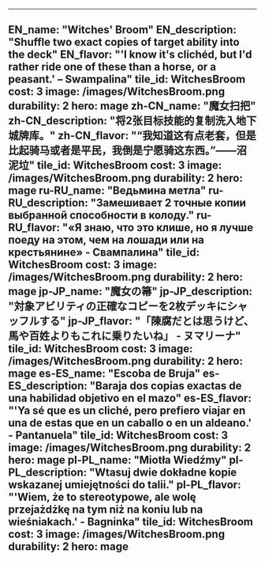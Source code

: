 ---

EN_name: "Witches' Broom"
EN_description: "Shuffle two exact copies of target ability into the deck"
EN_flavor: "'I know it's clichéd, but I'd rather ride one of these than a horse, or a peasant.' – Swampalina"
tile_id: WitchesBroom
cost: 3
image: /images/WitchesBroom.png
durability: 2
hero: mage
zh-CN_name: "魔女扫把"
zh-CN_description: "将2张目标技能的复制洗入地下城牌库。"
zh-CN_flavor: "“我知道这有点老套，但是比起骑马或者是平民，我倒是宁愿骑这东西。”——沼泥垃"
tile_id: WitchesBroom
cost: 3
image: /images/WitchesBroom.png
durability: 2
hero: mage
ru-RU_name: "Ведьмина метла"
ru-RU_description: "Замешивает 2 точные копии выбранной способности в колоду."
ru-RU_flavor: "«Я знаю, что это клише, но я лучше поеду на этом, чем на лошади или на крестьянине» - Свампалина"
tile_id: WitchesBroom
cost: 3
image: /images/WitchesBroom.png
durability: 2
hero: mage
jp-JP_name: "魔女の箒"
jp-JP_description: "対象アビリティの正確なコピーを2枚デッキにシャッフルする"
jp-JP_flavor: "「陳腐だとは思うけど、馬や百姓よりもこれに乗りたいね」 - ヌマリーナ"
tile_id: WitchesBroom
cost: 3
image: /images/WitchesBroom.png
durability: 2
hero: mage
es-ES_name: "Escoba de Bruja"
es-ES_description: "Baraja dos copias exactas de una habilidad objetivo en el mazo"
es-ES_flavor: "'Ya sé que es un cliché, pero prefiero viajar en una de estas que en un caballo o en un aldeano.' - Pantanuela"
tile_id: WitchesBroom
cost: 3
image: /images/WitchesBroom.png
durability: 2
hero: mage
pl-PL_name: "Miotła Wiedźmy"
pl-PL_description: "Wtasuj dwie dokładne kopie wskazanej umiejętności do talii."
pl-PL_flavor: "'Wiem, że to stereotypowe, ale wolę przejażdżkę na tym niż na koniu lub na wieśniakach.' - Bagninka"
tile_id: WitchesBroom
cost: 3
image: /images/WitchesBroom.png
durability: 2
hero: mage
---